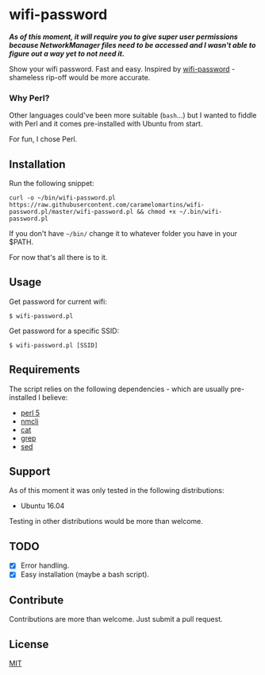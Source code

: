 # wifi-password

**_As of this moment, it will require you to give super user permissions because NetworkManager files need to be accessed and I wasn't able to figure out a way yet to not need it._**

Show your wifi password. Fast and easy. Inspired by [wifi-password](https://github.com/rauchg/wifi-password) - shameless rip-off would be more accurate.

### Why Perl?
Other languages could've been more suitable (`bash`...) but I wanted to fiddle with Perl and it comes pre-installed with Ubuntu from start.

For fun, I chose Perl.

## Installation

Run the following snippet:

```shell
curl -o ~/bin/wifi-password.pl https://raw.githubusercontent.com/caramelomartins/wifi-password.pl/master/wifi-password.pl && chmod +x ~/.bin/wifi-password.pl
```

If you don't have `~/bin/` change it to whatever folder you have in your $PATH.

For now that's all there is to it.

## Usage

Get password for current wifi:

```shell
$ wifi-password.pl
```

Get password for a specific SSID:

```shell
$ wifi-password.pl [SSID]
```

## Requirements

The script relies on the following dependencies - which are usually pre-installed I believe:

- [perl 5](https://www.perl.org/)
- [nmcli](http://linux.die.net/man/1/nmcli)
- [cat](http://linux.die.net/man/1/cat)
- [grep](http://linux.die.net/man/1/grep)
- [sed](http://linux.die.net/man/1/sed)

## Support

As of this moment it was only tested in the following distributions:
- Ubuntu 16.04

Testing in other distributions would be more than welcome.

## TODO

- [x] Error handling.
- [x] Easy installation (maybe a bash script).

## Contribute
Contributions are more than welcome. Just submit a pull request.

## License
[MIT](https://opensource.org/licenses/MIT)
